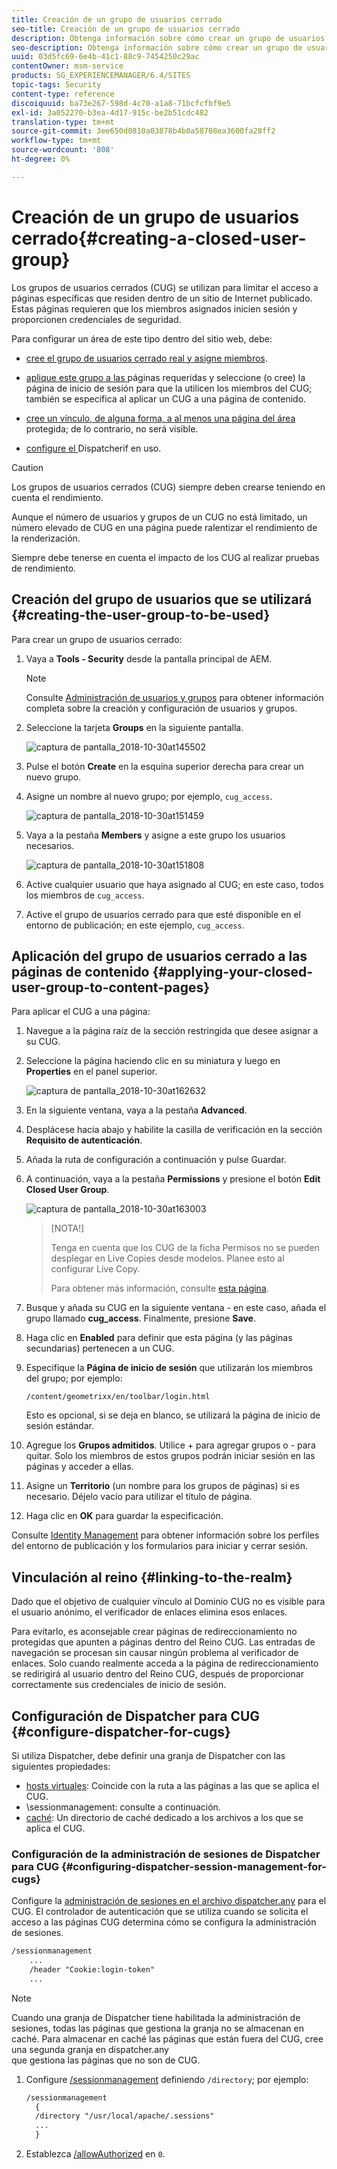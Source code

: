 ```yaml
---
title: Creación de un grupo de usuarios cerrado
seo-title: Creación de un grupo de usuarios cerrado
description: Obtenga información sobre cómo crear un grupo de usuarios cerrado.
seo-description: Obtenga información sobre cómo crear un grupo de usuarios cerrado.
uuid: 03d5fc69-6e4b-41c1-88c9-7454250c29ac
contentOwner: msm-service
products: SG_EXPERIENCEMANAGER/6.4/SITES
topic-tags: Security
content-type: reference
discoiquuid: ba73e267-598d-4c70-a1a8-71bcfcfbf9e5
exl-id: 3a052270-b3ea-4d17-915c-be2b51cdc482
translation-type: tm+mt
source-git-commit: 3ee650d0810a03878b4b0a58708ea3600fa28ff2
workflow-type: tm+mt
source-wordcount: '808'
ht-degree: 0%

---
```


# Creación de un grupo de usuarios cerrado{#creating-a-closed-user-group}

Los grupos de usuarios cerrados (CUG) se utilizan para limitar el acceso a páginas específicas que residen dentro de un sitio de Internet publicado. Estas páginas requieren que los miembros asignados inicien sesión y proporcionen credenciales de seguridad.

Para configurar un área de este tipo dentro del sitio web, debe:

* [cree el grupo de usuarios cerrado real y asigne miembros](#creating-the-user-group-to-be-used).

* [aplique este grupo a las ](#applying-your-closed-user-group-to-content-pages) páginas requeridas y seleccione (o cree) la página de inicio de sesión para que la utilicen los miembros del CUG; también se especifica al aplicar un CUG a una página de contenido.

* [cree un vínculo, de alguna forma, a al menos una página del área](#linking-to-the-realm) protegida; de lo contrario, no será visible.
* [configure el ](#configure-dispatcher-for-cugs) Dispatcherif en uso.

>[!CAUTION]
>
>Los grupos de usuarios cerrados (CUG) siempre deben crearse teniendo en cuenta el rendimiento.
>
>Aunque el número de usuarios y grupos de un CUG no está limitado, un número elevado de CUG en una página puede ralentizar el rendimiento de la renderización.
>
>Siempre debe tenerse en cuenta el impacto de los CUG al realizar pruebas de rendimiento.

## Creación del grupo de usuarios que se utilizará {#creating-the-user-group-to-be-used}

Para crear un grupo de usuarios cerrado:

1. Vaya a **Tools - Security** desde la pantalla principal de AEM.

   >[!NOTE]
   >
   >Consulte [Administración de usuarios y grupos](/help/sites-administering/security.md#managing-users-and-groups) para obtener información completa sobre la creación y configuración de usuarios y grupos.

1. Seleccione la tarjeta **Groups** en la siguiente pantalla.

   ![captura de pantalla_2018-10-30at145502](assets/screenshot_2018-10-30at145502.png)

1. Pulse el botón **Create** en la esquina superior derecha para crear un nuevo grupo.
1. Asigne un nombre al nuevo grupo; por ejemplo, `cug_access`.

   ![captura de pantalla_2018-10-30at151459](assets/screenshot_2018-10-30at151459.png)

1. Vaya a la pestaña **Members** y asigne a este grupo los usuarios necesarios.

   ![captura de pantalla_2018-10-30at151808](assets/screenshot_2018-10-30at151808.png)

1. Active cualquier usuario que haya asignado al CUG; en este caso, todos los miembros de `cug_access`.
1. Active el grupo de usuarios cerrado para que esté disponible en el entorno de publicación; en este ejemplo, `cug_access`.

## Aplicación del grupo de usuarios cerrado a las páginas de contenido {#applying-your-closed-user-group-to-content-pages}

Para aplicar el CUG a una página:

1. Navegue a la página raíz de la sección restringida que desee asignar a su CUG.
1. Seleccione la página haciendo clic en su miniatura y luego en **Properties** en el panel superior.

   ![captura de pantalla_2018-10-30at162632](assets/screenshot_2018-10-30at162632.png)

1. En la siguiente ventana, vaya a la pestaña **Advanced**.
1. Desplácese hacia abajo y habilite la casilla de verificación en la sección **Requisito de autenticación**.

1. Añada la ruta de configuración a continuación y pulse Guardar.
1. A continuación, vaya a la pestaña **Permissions** y presione el botón **Edit Closed User Group**.

   ![captura de pantalla_2018-10-30at163003](assets/screenshot_2018-10-30at163003.png)

   >[NOTA!]
   >
   > Tenga en cuenta que los CUG de la ficha Permisos no se pueden desplegar en Live Copies desde modelos. Planee esto al configurar Live Copy.
   >
   > Para obtener más información, consulte [esta página](closed-user-groups.md#aem-livecopy).

1. Busque y añada su CUG en la siguiente ventana - en este caso, añada el grupo llamado **cug_access**. Finalmente, presione **Save**.
1. Haga clic en **Enabled** para definir que esta página (y las páginas secundarias) pertenecen a un CUG.
1. Especifique la **Página de inicio de sesión** que utilizarán los miembros del grupo; por ejemplo:

   `/content/geometrixx/en/toolbar/login.html`

   Esto es opcional, si se deja en blanco, se utilizará la página de inicio de sesión estándar.

1. Agregue los **Grupos admitidos**. Utilice + para agregar grupos o - para quitar. Solo los miembros de estos grupos podrán iniciar sesión en las páginas y acceder a ellas.
1. Asigne un **Territorio** (un nombre para los grupos de páginas) si es necesario. Déjelo vacío para utilizar el título de página.
1. Haga clic en **OK** para guardar la especificación.

Consulte [Identity Management](/help/sites-administering/identity-management.md) para obtener información sobre los perfiles del entorno de publicación y los formularios para iniciar y cerrar sesión.

## Vinculación al reino {#linking-to-the-realm}

Dado que el objetivo de cualquier vínculo al Dominio CUG no es visible para el usuario anónimo, el verificador de enlaces elimina esos enlaces.

Para evitarlo, es aconsejable crear páginas de redireccionamiento no protegidas que apunten a páginas dentro del Reino CUG. Las entradas de navegación se procesan sin causar ningún problema al verificador de enlaces. Solo cuando realmente acceda a la página de redireccionamiento se redirigirá al usuario dentro del Reino CUG, después de proporcionar correctamente sus credenciales de inicio de sesión.

## Configuración de Dispatcher para CUG {#configure-dispatcher-for-cugs}

Si utiliza Dispatcher, debe definir una granja de Dispatcher con las siguientes propiedades:

* [hosts virtuales](https://helpx.adobe.com/experience-manager/dispatcher/using/dispatcher-configuration.html#identifying-virtual-hosts-virtualhosts): Coincide con la ruta a las páginas a las que se aplica el CUG.
* \sessionmanagement: consulte a continuación.
* [caché](https://helpx.adobe.com/experience-manager/dispatcher/using/dispatcher-configuration.html#configuring-the-dispatcher-cache-cache): Un directorio de caché dedicado a los archivos a los que se aplica el CUG.

### Configuración de la administración de sesiones de Dispatcher para CUG {#configuring-dispatcher-session-management-for-cugs}

Configure la [administración de sesiones en el archivo dispatcher.any](https://helpx.adobe.com/experience-manager/dispatcher/using/dispatcher-configuration.html#enabling-secure-sessions-sessionmanagement) para el CUG. El controlador de autenticación que se utiliza cuando se solicita el acceso a las páginas CUG determina cómo se configura la administración de sesiones.

```xml
/sessionmanagement
    ...
    /header "Cookie:login-token" 
    ...
```

>[!NOTE]
>
>Cuando una granja de Dispatcher tiene habilitada la administración de sesiones, todas las páginas que gestiona la granja no se almacenan en caché. Para almacenar en caché las páginas que están fuera del CUG, cree una segunda granja en dispatcher.any\
>que gestiona las páginas que no son de CUG.

1. Configure [/sessionmanagement](https://helpx.adobe.com/experience-manager/dispatcher/using/dispatcher-configuration.html#enabling-secure-sessions-sessionmanagement) definiendo `/directory`; por ejemplo:

   ```xml
   /sessionmanagement
     {
     /directory "/usr/local/apache/.sessions"
     ...
     }
   ```

1. Establezca [/allowAuthorized](https://helpx.adobe.com/experience-manager/dispatcher/using/dispatcher-configuration.html#caching-when-authentication-is-used) en `0`.

